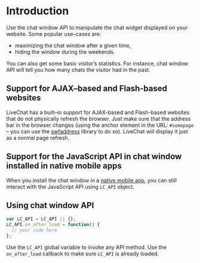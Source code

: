 # Introduction

Use the chat window API to manipulate the chat widget displayed on your website. Some popular use–cases are:

*   maximizing the chat window after a given time,
*   hiding the window during the weekends.

You can also get some basic visitor’s statistics. For instance, chat window API will tell you how many chats the visitor had in the past.

## Support for AJAX–based and Flash-based websites

LiveChat has a built–in support for AJAX-based and Flash-based websites that do not physically refresh the browser. Just make sure that the address bar in the browser changes (using the anchor element in the URL: `#somepage` – you can use the [swfaddress](http://www.asual.com/swfaddress/) library to do so). LiveChat will display it just as a normal page refresh.

## Support for the JavaScript API in chat window installed in native mobile apps

When you install the chat window in a [native mobile app](https://developers.livechatinc.com/mobile/), you can still interact with the JavaScript API using `LC_API` object.

## Using chat window API

```js
var LC_API = LC_API || {};
LC_API.on_after_load = function() {
  // your code here
};
```

Use the `LC_API` global variable to invoke any API method. Use the `on_after_load` callback to make sure `LC_API` is already loaded.
